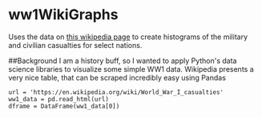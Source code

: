 # ww1WikiGraphs

Uses the data on [this wikipedia page](https://en.wikipedia.org/wiki/World_War_I_casualties) to create histograms 
of the military and civilian casualties for select nations.

##Background
I am a history buff, so I wanted to apply Python's data science libraries to visualize some simple WW1 data.
Wikipedia presents a very nice table, that can be scraped incredibly easy using Pandas

```
url = 'https://en.wikipedia.org/wiki/World_War_I_casualties'
ww1_data = pd.read_html(url)
dframe = DataFrame(ww1_data[0])
```

